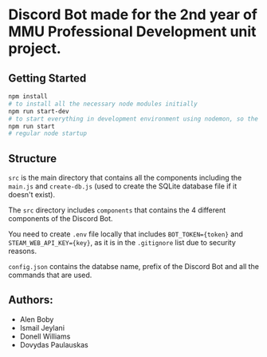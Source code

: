 # Discord Bot made for the 2nd year of MMU Professional Development unit project.

## Getting Started

```bash
npm install
# to install all the necessary node modules initially
npm run start-dev
# to start everything in development environment using nodemon, so the bot restarts everytime you save any changes
npm run start
# regular node startup
```

## Structure

`src` is the main directory that contains all the components including the `main.js` and `create-db.js` (used to create the SQLite database file if it doesn't exist).

The `src` directory includes `components` that contains the 4 different components of the Discord Bot.

You need to create `.env` file locally that includes `BOT_TOKEN={token}` and `STEAM_WEB_API_KEY={key}`, as it is in the `.gitignore` list due to security reasons.

`config.json` contains the databse name, prefix of the Discord Bot and all the commands that are used.

## Authors:

- Alen Boby
- Ismail Jeylani
- Donell Williams
- Dovydas Paulauskas